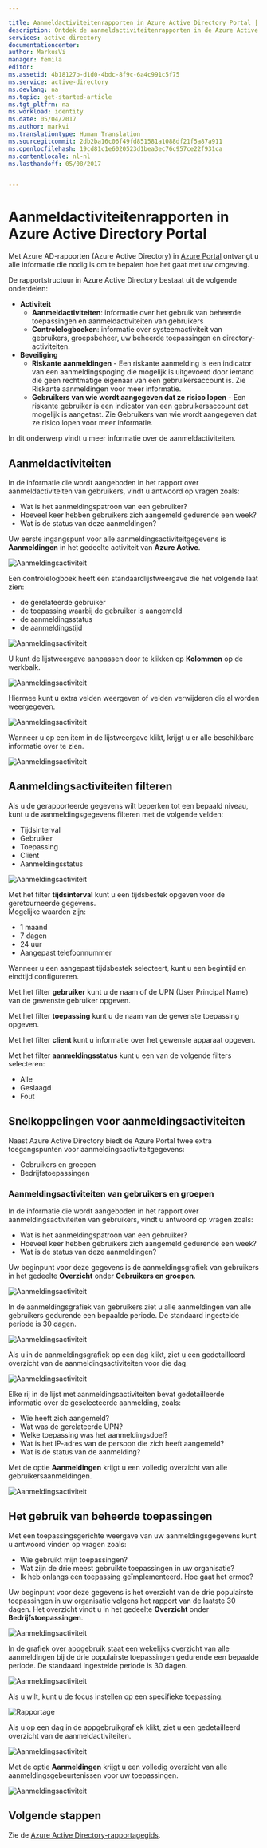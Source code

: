 ```yaml
---

title: Aanmeldactiviteitenrapporten in Azure Active Directory Portal | Microsoft Docs
description: Ontdek de aanmeldactiviteitenrapporten in de Azure Active Directory Portal
services: active-directory
documentationcenter: 
author: MarkusVi
manager: femila
editor: 
ms.assetid: 4b18127b-d1d0-4bdc-8f9c-6a4c991c5f75
ms.service: active-directory
ms.devlang: na
ms.topic: get-started-article
ms.tgt_pltfrm: na
ms.workload: identity
ms.date: 05/04/2017
ms.author: markvi
ms.translationtype: Human Translation
ms.sourcegitcommit: 2db2ba16c06f49fd851581a1088df21f5a87a911
ms.openlocfilehash: 19cd81c1e6020523d1bea3ec76c957ce22f931ca
ms.contentlocale: nl-nl
ms.lasthandoff: 05/08/2017


---
```

# <a name="sign-in-activity-reports-in-the-azure-active-directory-portal"></a>Aanmeldactiviteitenrapporten in Azure Active Directory Portal

Met Azure AD-rapporten (Azure Active Directory) in [Azure Portal](https://portal.azure.com) ontvangt u alle informatie die nodig is om te bepalen hoe het gaat met uw omgeving.

De rapportstructuur in Azure Active Directory bestaat uit de volgende onderdelen:

- **Activiteit** 
    - **Aanmeldactiviteiten**: informatie over het gebruik van beheerde toepassingen en aanmeldactiviteiten van gebruikers
    - **Controlelogboeken**: informatie over systeemactiviteit van gebruikers, groepsbeheer, uw beheerde toepassingen en directory-activiteiten.
- **Beveiliging** 
    - **Riskante aanmeldingen** - Een riskante aanmelding is een indicator van een aanmeldingspoging die mogelijk is uitgevoerd door iemand die geen rechtmatige eigenaar van een gebruikersaccount is. Zie Riskante aanmeldingen voor meer informatie.
    - **Gebruikers van wie wordt aangegeven dat ze risico lopen** - Een riskante gebruiker is een indicator van een gebruikersaccount dat mogelijk is aangetast. Zie Gebruikers van wie wordt aangegeven dat ze risico lopen voor meer informatie.

In dit onderwerp vindt u meer informatie over de aanmeldactiviteiten.

## <a name="signs-in-activities"></a>Aanmeldactiviteiten

In de informatie die wordt aangeboden in het rapport over aanmeldactiviteiten van gebruikers, vindt u antwoord op vragen zoals:

* Wat is het aanmeldingspatroon van een gebruiker?
* Hoeveel keer hebben gebruikers zich aangemeld gedurende een week?
* Wat is de status van deze aanmeldingen?

Uw eerste ingangspunt voor alle aanmeldingsactiviteitgegevens is **Aanmeldingen** in het gedeelte activiteit van **Azure Active**.


![Aanmeldingsactiviteit](./media/active-directory-reporting-activity-sign-ins/61.png "Aanmeldingsactiviteit")


Een controlelogboek heeft een standaardlijstweergave die het volgende laat zien:

- de gerelateerde gebruiker
- de toepassing waarbij de gebruiker is aangemeld
- de aanmeldingsstatus
- de aanmeldingstijd

![Aanmeldingsactiviteit](./media/active-directory-reporting-activity-sign-ins/41.png "Aanmeldingsactiviteit")

U kunt de lijstweergave aanpassen door te klikken op **Kolommen** op de werkbalk.

![Aanmeldingsactiviteit](./media/active-directory-reporting-activity-sign-ins/19.png "Aanmeldingsactiviteit")

Hiermee kunt u extra velden weergeven of velden verwijderen die al worden weergegeven.

![Aanmeldingsactiviteit](./media/active-directory-reporting-activity-sign-ins/42.png "Aanmeldingsactiviteit")

Wanneer u op een item in de lijstweergave klikt, krijgt u er alle beschikbare informatie over te zien.

![Aanmeldingsactiviteit](./media/active-directory-reporting-activity-sign-ins/43.png "Aanmeldingsactiviteit")


## <a name="filtering-sign-in-activities"></a>Aanmeldingsactiviteiten filteren

Als u de gerapporteerde gegevens wilt beperken tot een bepaald niveau, kunt u de aanmeldingsgegevens filteren met de volgende velden:

- Tijdsinterval
- Gebruiker
- Toepassing
- Client
- Aanmeldingsstatus

![Aanmeldingsactiviteit](./media/active-directory-reporting-activity-sign-ins/44.png "Aanmeldingsactiviteit")


Met het filter **tijdsinterval** kunt u een tijdsbestek opgeven voor de geretourneerde gegevens.  
Mogelijke waarden zijn:

- 1 maand
- 7 dagen
- 24 uur
- Aangepast telefoonnummer

Wanneer u een aangepast tijdsbestek selecteert, kunt u een begintijd en eindtijd configureren.

Met het filter **gebruiker** kunt u de naam of de UPN (User Principal Name) van de gewenste gebruiker opgeven.

Met het filter **toepassing** kunt u de naam van de gewenste toepassing opgeven.

Met het filter **client** kunt u informatie over het gewenste apparaat opgeven.

Met het filter **aanmeldingsstatus** kunt u een van de volgende filters selecteren:

- Alle
- Geslaagd
- Fout


## <a name="sign-in-activities-shortcuts"></a>Snelkoppelingen voor aanmeldingsactiviteiten

Naast Azure Active Directory biedt de Azure Portal twee extra toegangspunten voor aanmeldingsactiviteitgegevens:

- Gebruikers en groepen
- Bedrijfstoepassingen


### <a name="users-and-groups-sign-ins-activities"></a>Aanmeldingsactiviteiten van gebruikers en groepen

In de informatie die wordt aangeboden in het rapport over aanmeldingsactiviteiten van gebruikers, vindt u antwoord op vragen zoals:

- Wat is het aanmeldingspatroon van een gebruiker?
- Hoeveel keer hebben gebruikers zich aangemeld gedurende een week?
- Wat is de status van deze aanmeldingen?



Uw beginpunt voor deze gegevens is de aanmeldingsgrafiek van gebruikers in het gedeelte **Overzicht** onder **Gebruikers en groepen**.

![Aanmeldingsactiviteit](./media/active-directory-reporting-activity-sign-ins/45.png "Aanmeldingsactiviteit")

In de aanmeldingsgrafiek van gebruikers ziet u alle aanmeldingen van alle gebruikers gedurende een bepaalde periode. De standaard ingestelde periode is 30 dagen.

![Aanmeldingsactiviteit](./media/active-directory-reporting-activity-sign-ins/46.png "Aanmeldingsactiviteit")

Als u in de aanmeldingsgrafiek op een dag klikt, ziet u een gedetailleerd overzicht van de aanmeldingsactiviteiten voor die dag.

![Aanmeldingsactiviteit](./media/active-directory-reporting-activity-sign-ins/41.png "Aanmeldingsactiviteit")

Elke rij in de lijst met aanmeldingsactiviteiten bevat gedetailleerde informatie over de geselecteerde aanmelding, zoals:

* Wie heeft zich aangemeld?
* Wat was de gerelateerde UPN?
* Welke toepassing was het aanmeldingsdoel?
* Wat is het IP-adres van de persoon die zich heeft aangemeld?
* Wat is de status van de aanmelding?

Met de optie **Aanmeldingen** krijgt u een volledig overzicht van alle gebruikersaanmeldingen.

![Aanmeldingsactiviteit](./media/active-directory-reporting-activity-sign-ins/51.png "Aanmeldingsactiviteit")



## <a name="usage-of-managed-applications"></a>Het gebruik van beheerde toepassingen

Met een toepassingsgerichte weergave van uw aanmeldingsgegevens kunt u antwoord vinden op vragen zoals:

* Wie gebruikt mijn toepassingen?
* Wat zijn de drie meest gebruikte toepassingen in uw organisatie?
* Ik heb onlangs een toepassing geïmplementeerd. Hoe gaat het ermee?

Uw beginpunt voor deze gegevens is het overzicht van de drie populairste toepassingen in uw organisatie volgens het rapport van de laatste 30 dagen. Het overzicht vindt u in het gedeelte **Overzicht** onder **Bedrijfstoepassingen**.

![Aanmeldingsactiviteit](./media/active-directory-reporting-activity-sign-ins/64.png "Aanmeldingsactiviteit")

In de grafiek over appgebruik staat een wekelijks overzicht van alle aanmeldingen bij de drie populairste toepassingen gedurende een bepaalde periode. De standaard ingestelde periode is 30 dagen.

![Aanmeldingsactiviteit](./media/active-directory-reporting-activity-sign-ins/47.png "Aanmeldingsactiviteit")

Als u wilt, kunt u de focus instellen op een specifieke toepassing.


![Rapportage](./media/active-directory-reporting-activity-sign-ins/single_spp_usage_graph.png "Rapportage")

Als u op een dag in de appgebruikgrafiek klikt, ziet u een gedetailleerd overzicht van de aanmeldactiviteiten.


![Aanmeldingsactiviteit](./media/active-directory-reporting-activity-sign-ins/48.png "Aanmeldingsactiviteit")


Met de optie **Aanmeldingen** krijgt u een volledig overzicht van alle aanmeldingsgebeurtenissen voor uw toepassingen.

![Aanmeldingsactiviteit](./media/active-directory-reporting-activity-sign-ins/49.png "Aanmeldingsactiviteit")



## <a name="next-steps"></a>Volgende stappen
Zie de [Azure Active Directory-rapportagegids](active-directory-reporting-guide.md).


